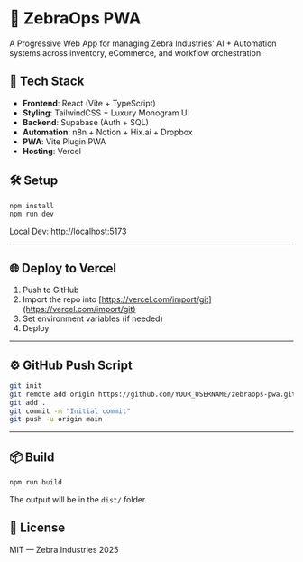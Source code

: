 
# 🦓 ZebraOps PWA

A Progressive Web App for managing Zebra Industries' AI + Automation systems across inventory, eCommerce, and workflow orchestration.

## 🚀 Tech Stack
- **Frontend**: React (Vite + TypeScript)
- **Styling**: TailwindCSS + Luxury Monogram UI
- **Backend**: Supabase (Auth + SQL)
- **Automation**: n8n + Notion + Hix.ai + Dropbox
- **PWA**: Vite Plugin PWA
- **Hosting**: Vercel

## 🛠 Setup

```bash
npm install
npm run dev
```

Local Dev: http://localhost:5173

---

## 🌐 Deploy to Vercel

1. Push to GitHub
2. Import the repo into [https://vercel.com/import/git](https://vercel.com/import/git)
3. Set environment variables (if needed)
4. Deploy

---

## ⚙ GitHub Push Script

```bash
git init
git remote add origin https://github.com/YOUR_USERNAME/zebraops-pwa.git
git add .
git commit -m "Initial commit"
git push -u origin main
```

---

## 📦 Build

```bash
npm run build
```

The output will be in the `dist/` folder.

## 📄 License

MIT — Zebra Industries 2025

